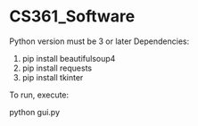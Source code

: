 # CS361_Software

Python version must be 3 or later
Dependencies:

1. pip install beautifulsoup4
2. pip install requests
3. pip install tkinter

To run, execute:

python gui.py

